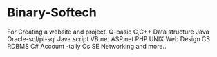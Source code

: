 Binary-Softech
==============

For Creating a website and project.  Q-basic C,C++ Data structure Java Oracle-sql/pl-sql Java script VB.net ASP.net PHP UNIX Web Design CS RDBMS C# Account -tally Os SE Networking and more..
